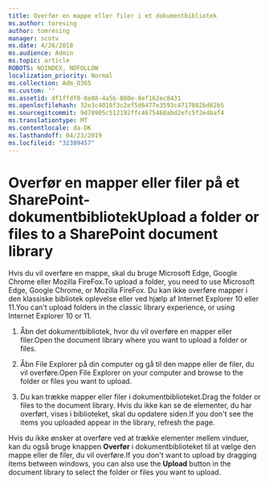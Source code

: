 ```yaml
---
title: Overfør en mappe eller filer i et dokumentbibliotek
ms.author: toresing
author: tomresing
manager: scotv
ms.date: 4/26/2018
ms.audience: Admin
ms.topic: article
ROBOTS: NOINDEX, NOFOLLOW
localization_priority: Normal
ms.collection: Adm_O365
ms.custom: ''
ms.assetid: df1ffdf0-8e08-4a56-880e-8ef162ec8431
ms.openlocfilehash: 32e3c4016f3c2ef5d6477e3593c4717802bd62b5
ms.sourcegitcommit: 9d78905c512192ffc4675468abd2efc5f2e4baf4
ms.translationtype: MT
ms.contentlocale: da-DK
ms.lasthandoff: 04/23/2019
ms.locfileid: "32389457"
---
```

# <a name="upload-a-folder-or-files-to-a-sharepoint-document-library"></a><span data-ttu-id="87e81-102">Overfør en mapper eller filer på et SharePoint-dokumentbibliotek</span><span class="sxs-lookup"><span data-stu-id="87e81-102">Upload a folder or files to a SharePoint document library</span></span>

<span data-ttu-id="87e81-103">Hvis du vil overføre en mappe, skal du bruge Microsoft Edge, Google Chrome eller Mozilla FireFox.</span><span class="sxs-lookup"><span data-stu-id="87e81-103">To upload a folder, you need to use Microsoft Edge, Google Chrome, or Mozilla FireFox.</span></span> <span data-ttu-id="87e81-104">Du kan ikke overføre mapper i den klassiske bibliotek oplevelse eller ved hjælp af Internet Explorer 10 eller 11.</span><span class="sxs-lookup"><span data-stu-id="87e81-104">You can't upload folders in the classic library experience, or using Internet Explorer 10 or 11.</span></span>
  
1. <span data-ttu-id="87e81-105">Åbn det dokumentbibliotek, hvor du vil overføre en mapper eller filer.</span><span class="sxs-lookup"><span data-stu-id="87e81-105">Open the document library where you want to upload a folder or files.</span></span>
    
2. <span data-ttu-id="87e81-106">Åbn File Explorer på din computer og gå til den mappe eller de filer, du vil overføre.</span><span class="sxs-lookup"><span data-stu-id="87e81-106">Open File Explorer on your computer and browse to the folder or files you want to upload.</span></span>
    
3. <span data-ttu-id="87e81-107">Du kan trække mapper eller filer i dokumentbiblioteket.</span><span class="sxs-lookup"><span data-stu-id="87e81-107">Drag the folder or files to the document library.</span></span> <span data-ttu-id="87e81-108">Hvis du ikke kan se de elementer, du har overført, vises i biblioteket, skal du opdatere siden.</span><span class="sxs-lookup"><span data-stu-id="87e81-108">If you don't see the items you uploaded appear in the library, refresh the page.</span></span> 
    
<span data-ttu-id="87e81-109">Hvis du ikke ønsker at overføre ved at trække elementer mellem vinduer, kan du også bruge knappen **Overfør** i dokumentbiblioteket til at vælge den mappe eller de filer, du vil overføre.</span><span class="sxs-lookup"><span data-stu-id="87e81-109">If you don't want to upload by dragging items between windows, you can also use the **Upload** button in the document library to select the folder or files you want to upload.</span></span> 
  

